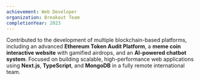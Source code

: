 ```yaml
---
achievement: Web Developer
organization: Breakout Team
completionYear: 2023
---
```


Contributed to the development of multiple blockchain-based platforms, including an advanced **Ethereum Token Audit Platform**, a **meme coin interactive website** with gamified airdrops, and an **AI-powered chatbot system**. Focused on building scalable, high-performance web applications using **Next.js**, **TypeScript**, and **MongoDB** in a fully remote international team.


